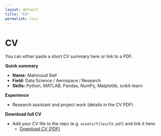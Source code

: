 ```yaml
---
layout: default
title: "CV"
permalink: /cv/
---
```


# CV

You can either paste a short CV summary here or link to a PDF.

**Quick summary**
- **Name:** Mahmoud Sief  
- **Field:** Data Science / Aerospace / Research  
- **Skills:** Python, MATLAB, Pandas, NumPy, Matplotlib, scikit-learn

**Experience**
- Research assistant and project work (details in the CV PDF)

**Download full CV**
- Add your CV file to the repo (e.g. `assets/files/CV.pdf`) and link it here:
  - [Download CV (PDF)](/Data-Science-Portfolio/assets/files/CV.pdf)
